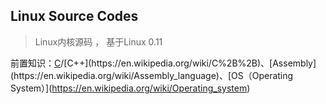 ## Linux Source Codes
> Linux内核源码 ， 基于Linux 0.11

前置知识：[C](https://en.wikipedia.org/wiki/C_(programming_language))/[C++](https://en.wikipedia.org/wiki/C%2B%2B)、[Assembly](https://en.wikipedia.org/wiki/Assembly_language)、[OS（Operating System）](https://en.wikipedia.org/wiki/Operating_system)

